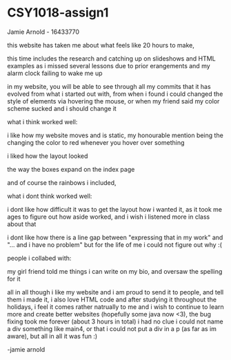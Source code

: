 # CSY1018-assign1

Jamie Arnold - 16433770




this website has taken me about what feels like 20 hours to make,

this time includes the research and catching up on slideshows and HTML examples as i missed several lessons due to prior erangements and my alarm clock failing to wake me up


in my website, you will be able to see through all my commits that it has evolved from what i started out with,
from when i found i could changed the style of elements via hovering the mouse, or when my friend said my color scheme sucked and i should change it



what i think worked well:

i like how my website moves and is static, my honourable mention being the changing the color to red whenever you hover over something

i liked how the layout looked

the way the boxes expand on the index page

and of course the rainbows i included,


what i dont think worked well:

i dont like how difficult it was to get the layout how i wanted it, as it took me ages to figure out how aside worked, and i wish i listened more in class about that

i dont like how there is a line gap between "expressing that in my work" and "... and i have no problem" but for the life of me i could not figure out why :(



people i collabed with:

my girl friend told me things i can write on my bio, and oversaw the spelling for it





all in all though i like my website and i am proud to send it to people, and tell them i made it, i also love HTML code and after studying it throughout the holidays, i feel it comes rather
natrually to me and i wish to continue to learn more and create better websites (hopefully some java now <3), the bug fixing took me forever (about 3 hours in total) i had no clue
i could not name a div something like main4, or that i could not put a div in a p (as far as im aware), but all in all it was fun :)

-jamie arnold
